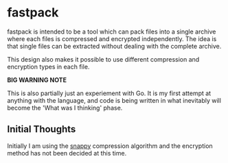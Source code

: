 fastpack
========

fastpack is intended to be a tool which can pack files into a single archive
where each files is compressed and encrypted independently. The idea is that
single files can be extracted without dealing with the complete archive.

This design also makes it possible to use different compression and encryption
types in each file.

**BIG WARNING NOTE**

This is also partially just an experiement with Go. It is my first attempt
at anything with the language, and code is being written in what inevitably
will become the 'What was I thinking' phase.

## Initial Thoughts
Initially I am using the [snappy] compression algorithm and the encryption
method has not been decided at this time. 

[snappy]: https://code.google.com/p/snappy/ 